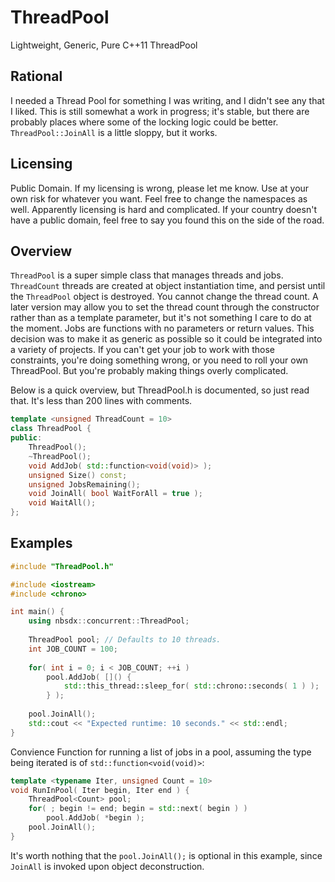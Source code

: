 # ThreadPool
Lightweight, Generic, Pure C++11 ThreadPool

## Rational
I needed a Thread Pool for something I was writing, and I didn't see any that I liked. This is still somewhat a work in progress; it's stable, but there are probably places where some of the locking logic could be better. `ThreadPool::JoinAll` is a little sloppy, but it works. 

## Licensing 
Public Domain. If my licensing is wrong, please let me know. Use at your own risk for whatever you want. Feel free to change the namespaces as well. Apparently licensing is hard and complicated. If your country doesn't have a public domain, feel free to say you found this on the side of the road. 

## Overview
`ThreadPool` is a super simple class that manages threads and jobs. `ThreadCount` threads are created at object instantiation time, and persist until the `ThreadPool` object is destroyed. You cannot change the thread count. A later version may allow you to set the thread count through the constructor rather than as a template parameter, but it's not something I care to do at the moment. Jobs are functions with no parameters or return values. This decision was to make it as generic as possible so it could be integrated into a variety of projects. If you can't get your job to work with those constraints, you're doing something wrong, or you need to roll your own ThreadPool. But you're probably making things overly complicated.

Below is a quick overview, but ThreadPool.h is documented, so just read that. It's less than 200 lines with comments.

```c++
template <unsigned ThreadCount = 10>
class ThreadPool {
public:
    ThreadPool();
    ~ThreadPool();
    void AddJob( std::function<void(void)> );
    unsigned Size() const;
    unsigned JobsRemaining();
    void JoinAll( bool WaitForAll = true );
    void WaitAll();
};
```

## Examples
```c++
#include "ThreadPool.h"

#include <iostream>
#include <chrono>

int main() {
    using nbsdx::concurrent::ThreadPool;
    
    ThreadPool pool; // Defaults to 10 threads.
    int JOB_COUNT = 100;
    
    for( int i = 0; i < JOB_COUNT; ++i )
        pool.AddJob( []() { 
            std::this_thread::sleep_for( std::chrono::seconds( 1 ) );
        } );
    
    pool.JoinAll();
    std::cout << "Expected runtime: 10 seconds." << std::endl;
}
```

Convience Function for running a list of jobs in a pool, assuming the type being iterated is of `std::function<void(void)>`:
```c++
template <typename Iter, unsigned Count = 10>
void RunInPool( Iter begin, Iter end ) {
    ThreadPool<Count> pool;
    for( ; begin != end; begin = std::next( begin ) )
        pool.AddJob( *begin );
    pool.JoinAll();
}
```
It's worth nothing that the `pool.JoinAll();` is optional in this example, since `JoinAll` is invoked upon object deconstruction. 
